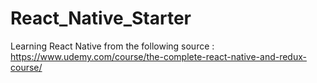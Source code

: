 # React_Native_Starter

Learning React Native from the following source : 
https://www.udemy.com/course/the-complete-react-native-and-redux-course/
